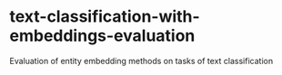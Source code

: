# text-classification-with-embeddings-evaluation
Evaluation of entity embedding methods on tasks of text classification
